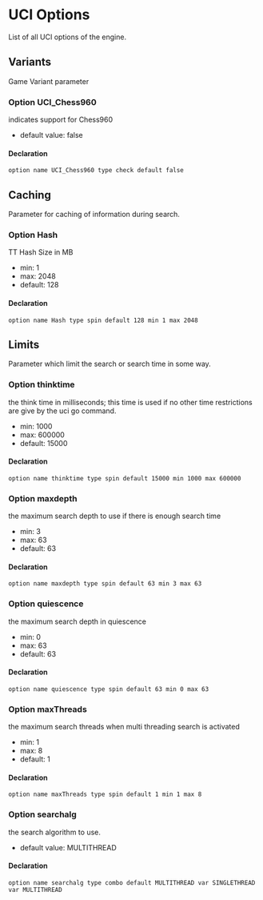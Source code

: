 # UCI Options

List of all UCI options of the engine.

## Variants

Game Variant parameter

### Option UCI_Chess960

indicates support for Chess960

- default value: false


#### Declaration

```
option name UCI_Chess960 type check default false
```

## Caching

Parameter for caching of information during search.

### Option Hash

TT Hash Size in MB

- min: 1
- max: 2048
- default: 128


#### Declaration

```
option name Hash type spin default 128 min 1 max 2048
```

## Limits

Parameter which limit the search or search time in some way.

### Option thinktime

the think time in milliseconds; this time is used if no other time restrictions are give by the uci go command.

- min: 1000
- max: 600000
- default: 15000


#### Declaration

```
option name thinktime type spin default 15000 min 1000 max 600000
```

### Option maxdepth

the maximum search depth to use if there is enough search time

- min: 3
- max: 63
- default: 63


#### Declaration

```
option name maxdepth type spin default 63 min 3 max 63
```

### Option quiescence

the maximum search depth in quiescence

- min: 0
- max: 63
- default: 63


#### Declaration

```
option name quiescence type spin default 63 min 0 max 63
```

### Option maxThreads

the maximum search threads when multi threading search is activated

- min: 1
- max: 8
- default: 1


#### Declaration

```
option name maxThreads type spin default 1 min 1 max 8
```

### Option searchalg

the search algorithm to use.

- default value: MULTITHREAD


#### Declaration

```
option name searchalg type combo default MULTITHREAD var SINGLETHREAD var MULTITHREAD
```


